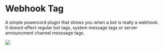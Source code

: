 # Webhook Tag
A simple powercord plugin that shows you when a bot is really a webhook. It doesnt effect regular bot tags, system message tags or server announcment channel messsage tags.

![](https://cdn.discordapp.com/attachments/723241105323327581/792496211298353192/unknown.png)
